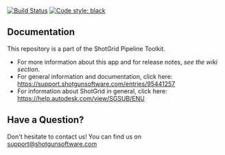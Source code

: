 [![Build Status](https://dev.azure.com/shotgun-ecosystem/Toolkit/_apis/build/status/Frameworks/tk-framework-aliastranslations?branchName=master)](https://dev.azure.com/shotgun-ecosystem/Toolkit/_build/latest?definitionId=77&branchName=master)
[![Code style: black](https://img.shields.io/badge/code%20style-black-000000.svg)](https://github.com/psf/black)

## Documentation
This repository is a part of the ShotGrid Pipeline Toolkit.

- For more information about this app and for release notes, *see the wiki section*.
- For general information and documentation, click here: https://support.shotgunsoftware.com/entries/95441257
- For information about ShotGrid in general, click here: https://help.autodesk.com/view/SGSUB/ENU

## Have a Question?
Don't hesitate to contact us! You can find us on support@shotgunsoftware.com
